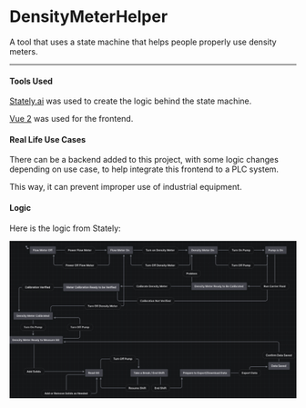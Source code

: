 # DensityMeterHelper
A tool that uses a state machine that helps people properly use density meters.

---

#### Tools Used

[Stately.ai](https://stately.ai) was used to create the logic behind the 
state machine.

[Vue 2](https://v2.vuejs.org/v2/guide/) was used for the frontend.

#### Real Life Use Cases

There can be a backend added to this project, with some logic changes 
depending on use case, to help integrate this frontend to a PLC system.

This way, it can prevent improper use of industrial equipment.

#### Logic

Here is the logic from Stately:

![Logic Screenshot](./logic.png)
